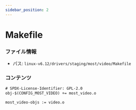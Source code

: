 ```yaml
---
sidebar_position: 2
---
```

# Makefile

### ファイル情報

- パス: `linux-v6.12/drivers/staging/most/video/Makefile`

### コンテンツ

```txt
# SPDX-License-Identifier: GPL-2.0
obj-$(CONFIG_MOST_VIDEO) += most_video.o

most_video-objs := video.o

```
